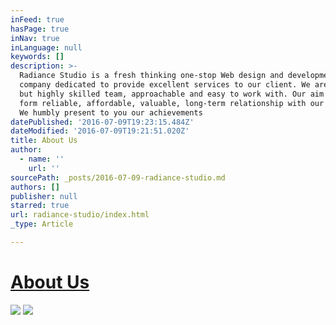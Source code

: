 ```yaml
---
inFeed: true
hasPage: true
inNav: true
inLanguage: null
keywords: []
description: >-
  Radiance Studio is a fresh thinking one-stop Web design and development
  company dedicated to provide excellent services to our client. We are a small
  but highly skilled team, approachable and easy to work with. Our aim is to
  form reliable, affordable, valuable, long-term relationship with our clients.
  We humbly present to you our achievements
datePublished: '2016-07-09T19:23:15.484Z'
dateModified: '2016-07-09T19:21:51.020Z'
title: About Us
author:
  - name: ''
    url: ''
sourcePath: _posts/2016-07-09-radiance-studio.md
authors: []
publisher: null
starred: true
url: radiance-studio/index.html
_type: Article

---
```

# [About Us][0]
![](https://the-grid-user-content.s3-us-west-2.amazonaws.com/7195c097-26d6-48f9-b759-00799698fc40.png)
![](https://the-grid-user-content.s3-us-west-2.amazonaws.com/008f4aba-1bb9-42f2-96a6-7981e2479c25.png)

[0]: null